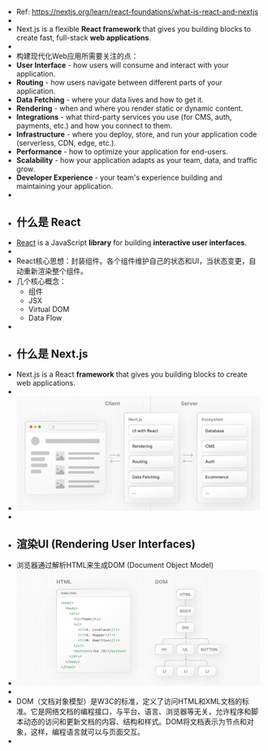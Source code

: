 - Ref: https://nextjs.org/learn/react-foundations/what-is-react-and-nextjs
-
- Next.js is a flexible **React framework** that gives you building blocks to create fast, full-stack **web applications**.
-
- 构建现代化Web应用所需要关注的点：
- **User Interface** - how users will consume and interact with your application.
- **Routing** - how users navigate between different parts of your application.
- **Data Fetching** - where your data lives and how to get it.
- **Rendering** - when and where you render static or dynamic content.
- **Integrations** - what third-party services you use (for CMS, auth, payments, etc.) and how you connect to them.
- **Infrastructure** - where you deploy, store, and run your application code (serverless, CDN, edge, etc.).
- **Performance** - how to optimize your application for end-users.
- **Scalability** - how your application adapts as your team, data, and traffic grow.
- **Developer Experience** - your team's experience building and maintaining your application.
-
- ## 什么是 React
- [React](https://react.dev/) is a JavaScript **library** for building **interactive user interfaces**.
-
- React核心思想：封装组件。各个组件维护自己的状态和UI，当状态变更，自动重新渲染整个组件。
- 几个核心概念：
	- 组件
	- JSX
	- Virtual DOM
	- Data Flow
-
- ## 什么是 Next.js
- Next.js is a React **framework** that gives you building blocks to create web applications.
-
- ![image.png](../assets/image_1713665429370_0.png)
-
- ## 渲染UI (Rendering User Interfaces)
- 浏览器通过解析HTML来生成DOM (Document Object Model)
- ![image.png](../assets/image_1713665811792_0.png)
-
- DOM（文档对象模型）是W3C的标准，定义了访问HTML和XML文档的标准。它是网络文档的编程接口，与平台、语言、浏览器等无关，允许程序和脚本动态的访问和更新文档的内容、结构和样式。DOM将文档表示为节点和对象，这样，编程语言就可以与页面交互。
-